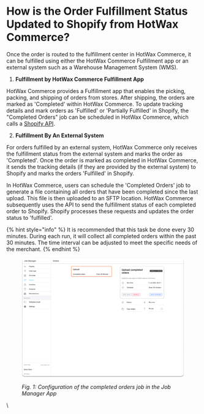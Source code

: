 # How is the Order Fulfillment Status Updated to Shopify from HotWax Commerce?

Once the order is routed to the fulfillment center in HotWax Commerce, it can be fulfilled using either the HotWax Commerce Fulfillment app or an external system such as a Warehouse Management System (WMS).

1. **Fulfillment by HotWax Commerce Fulfillment App**

HotWax Commerce provides a Fulfillment app that enables the picking, packing, and shipping of orders from stores. After shipping, the orders are marked as 'Completed' within HotWax Commerce. To update tracking details and mark orders as 'Fulfilled' or 'Partially Fulfilled' in Shopify, the "Completed Orders" job can be scheduled in HotWax Commerce, which calls a [Shopify API](https://shopify.dev/docs/api/admin-rest/2023-04/resources/fulfillment#post-fulfillments-fulfillment-id-update-tracking).

2. **Fulfillment By An External System**

For orders fulfilled by an external system, HotWax Commerce only receives the fulfillment status from the external system and marks the order as 'Completed'. Once the order is marked as completed in HotWax Commerce, it sends the tracking details (if they are provided by the external system) to Shopify and marks the orders 'Fulfilled' in Shopify.&#x20;

In HotWax Commerce, users can schedule the 'Completed Orders' job to generate a file containing all orders that have been completed since the last upload. This file is then uploaded to an SFTP location. HotWax Commerce subsequently uses the API to send the fulfillment status of each completed order to Shopify. Shopify processes these requests and updates the order status to 'fulfilled'.

{% hint style="info" %}
It is recommended that this task be done every 30 minutes. During each run, it will collect all completed orders within the past 30 minutes. The time interval can be adjusted to meet the specific needs of the merchant.
{% endhint %}

<figure><img src="../.gitbook/assets/Completed Orders (1).png" alt=""><figcaption><p><em>Fig. 1: Configuration of the completed orders job in the Job Manager App</em></p></figcaption></figure>

\
